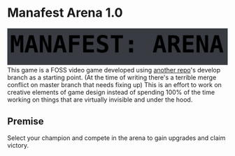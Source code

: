 # Manafest Arena 1.0
![Manafest: Arena](/Textures/logo.jpg)
This game is a FOSS video game developed using [another repo](https://github.com/blukatstudios/FPS_Project)'s develop branch
as a starting point. (At the time of writing there's a terrible merge conflict on master branch that needs fixing up)
This is an effort to work on creative elements of game design instead of spending 100% of the time working on things
that are virtually invisible and under the hood.

## Premise

Select your champion and compete in the arena to gain upgrades
and claim victory.